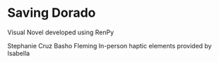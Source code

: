 # Saving Dorado
Visual Novel developed using RenPy



Stephanie Cruz 
Basho Fleming
In-person haptic elements provided by Isabella
